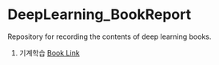 # DeepLearning_BookReport
Repository for recording the contents of deep learning books.

1. 기계학습 [Book Link](https://book.naver.com/bookdb/book_detail.nhn?bid=12873234)
